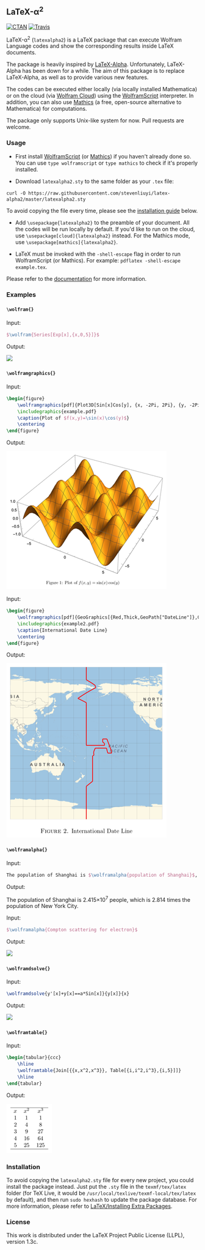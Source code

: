 ## LaTeX-α<sup>2</sup>

[![CTAN](https://img.shields.io/ctan/v/latexalpha2.svg)](https://ctan.org/pkg/latexalpha2)
[![Travis](https://img.shields.io/travis/stevenliuyi/latex-alpha2.svg)](https://travis-ci.org/stevenliuyi/latex-alpha2)

LaTeX-α<sup>2</sup> (`latexalpha2`) is a LaTeX package that can execute Wolfram Language codes and show the corresponding results inside LaTeX documents.

The package is heavily inspired by [LaTeX-Alpha](https://github.com/Akollek/LaTeX-Alpha). Unfortunately, LaTeX-Alpha has been down for a while. The aim of this package is to replace LaTeX-Alpha, as well as to provide various new features.

The codes can be executed either locally (via locally installed Mathematica) or on the cloud (via [Wolfram Cloud](https://www.wolframcloud.com/)) using the [WolframScript](https://www.wolfram.com/wolframscript/) interpreter. In addition, you can also use [Mathics](http://mathics.github.io) (a free, open-source alternative to Mathematica) for computations.

The package only supports Unix-like system for now. Pull requests are welcome.

### Usage

- First install [WolframScript](https://www.wolfram.com/wolframscript/) (or [Mathics](http://mathics.github.io)) if you haven't already done so. You can use `type wolframscript` or `type mathics` to check if it's properly installed.

- Download `latexalpha2.sty` to the same folder as your `.tex` file:

```
curl -O https://raw.githubusercontent.com/stevenliuyi/latex-alpha2/master/latexalpha2.sty
```

To avoid copying the file every time, please see the [installation guide](#installation) below.

- Add `\usepackage{latexalpha2}` to the preamble of your document. All the codes will be run locally by default. If you'd like to run on the cloud, use `\usepackage[cloud]{latexalpha2}` instead. For the Mathics mode, use `\usepackage[mathics]{latexalpha2}`.

- LaTeX must be invoked with the `-shell-escape` flag in order to run WolframScript (or Mathics). For example: ```pdflatex -shell-escape example.tex```.

Please refer to the [documentation](https://raw.githubusercontent.com/stevenliuyi/latex-alpha2/master/latexalpha2.pdf) for more information.

### Examples
#### `\wolfram{}`

Input:
```tex
$\wolfram{Series[Exp[x],{x,0,5}]}$
```

Output:

![](http://latex.codecogs.com/gif.latex?1+x+\frac{x^2}{2}+\frac{x^3}{6}+\frac{x^4}{24}+\frac{x^5}{120}+O(x^6))

#### `\wolframgraphics{}`

Input:

```tex
\begin{figure} 
    \wolframgraphics[pdf]{Plot3D[Sin[x]Cos[y], {x, -2Pi, 2Pi}, {y, -2Pi, 2Pi}]}{example}
    \includegraphics{example.pdf}
    \caption{Plot of $f(x,y)=\sin(x)\cos(y)$}
    \centering
\end{figure}
```

Output:

![Example Plot](images/example.png?raw=true)

Input:

```tex
\begin{figure} 
    \wolframgraphics[pdf]{GeoGraphics[{Red,Thick,GeoPath["DateLine"]},GeoRange->{All, {90, 270}},GeoGridLines->Quantity[15, "AngularDegrees"]]}{example2}
    \includegraphics{example2.pdf}
    \caption{International Date Line}
    \centering
\end{figure}
```

Output:

![Example Plot 2](images/example2.png?raw=true)

#### `\wolframalpha{}`

Input:
```tex
The population of Shanghai is $\wolframalpha{population of Shanghai}$, which is $\wolframalpha{ratio of Shanghai populatioin and NYC population}$ times the population of New York City.
```

Output:

The population of Shanghai is 2.415×10<sup>7</sup> people, which is 2.814 times the population of New York City.

Input:
```tex
$\wolframalpha{Compton scattering for electron}$
```

Output:

![](http://latex.codecogs.com/gif.latex?\Delta\lambda=(1-\cos(\theta))\left(0.0019569512\text{h}\\,\text{c}/\text{keV}\right))

#### `\wolframdsolve{}`

Input:
```tex
\wolframdsolve{y'[x]+y[x]==a*Sin[x]}{y[x]}{x}
```

Output:

![](http://latex.codecogs.com/gif.latex?y(x)=\frac{1}{2}a(\sin(x)-\cos(x))+c_1e^{-x})


#### `\wolframtable{}`

Input:
```tex
\begin{tabular}{ccc}
    \hline
    \wolframtable{Join[{{x,x^2,x^3}}, Table[{i,i^2,i^3},{i,5}]]}
    \hline
\end{tabular}
```

Output:

![Example Plot 3](images/example3.png?raw=true)


### Installation

To avoid copying the `latexalpha2.sty` file for every new project, you could install the package instead. Just put the `.sty` file in the `texmf/tex/latex` folder (for TeX Live, it would be `/usr/local/texlive/texmf-local/tex/latex` by default), and then run `sudo hexhash` to update the package database. For more information, please refer to [LaTeX/Installing Extra Packages](https://en.wikibooks.org/wiki/LaTeX/Installing_Extra_Packages).

### License

This work is distributed under the LaTeX Project Public License (LLPL), version 1.3c.
